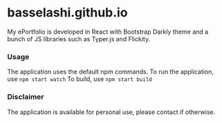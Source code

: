 # **basselashi.github.io**
My ePortfolio is developed in React with Bootstrap Darkly theme and a bunch of JS libraries such as Typer.js and Flickity.

### **Usage**
The application uses the default npm commands.
To run the application, use ```npm start watch```
To build, use ```npm start build```

### **Disclaimer**
The application is available for personal use, please contact if otherwise.
